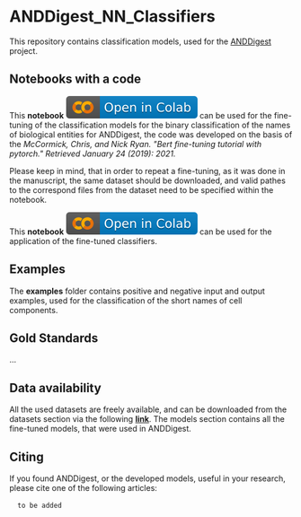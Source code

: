 # ANDDigest_NN_Classifiers
This repository contains classification models, used for the [ANDDigest](https://anddigest.sysbio.ru/) project.

## Notebooks with a code
This **notebook** [![Open In Colab](images/colab.svg)](https://colab.research.google.com/github/ANDDigest/ANDDigest_classification_models/blob/main/notebooks/PubMedBERT_finetuning.ipynb) can be used for the fine-tuning of the classification models for the binary classification of the names of biological entities for ANDDigest, the code was developed on the basis of the
_McCormick, Chris, and Nick Ryan. "Bert fine-tuning tutorial with pytorch." Retrieved January 24 (2019): 2021._


Please keep in mind, that in order to repeat a fine-tuning, as it was done in the manuscript, the same dataset should be downloaded, and valid pathes to the correspond files from the dataset need to be specified within the notebook.

This **notebook** [![Open In Colab](images/colab.svg)](https://colab.research.google.com/github/ANDDigest/ANDDigest_classification_models/blob/main/notebooks/ANDDigest_predictions_cuda.ipynb) can be used for the application of the fine-tuned classifiers.

## Examples
The **examples** folder contains positive and negative input and output examples, used for the classification of the short names of cell components.


## Gold Standards
...


## Data availability

All the used datasets are freely available, and can be downloaded from the datasets section via the following [**link**](https://huggingface.co/Timofey). The models section contains all the fine-tuned models, that were used in ANDDigest.

## Citing
If you found ANDDigest, or the developed models, useful in your research, please cite one of the following articles:

```
  to be added
```
